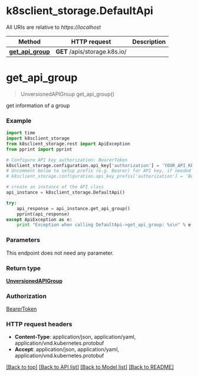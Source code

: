 # k8sclient_storage.DefaultApi

All URIs are relative to *https://localhost*

Method | HTTP request | Description
------------- | ------------- | -------------
[**get_api_group**](DefaultApi.md#get_api_group) | **GET** /apis/storage.k8s.io/ | 


# **get_api_group**
> UnversionedAPIGroup get_api_group()



get information of a group

### Example 
```python
import time
import k8sclient_storage
from k8sclient_storage.rest import ApiException
from pprint import pprint

# Configure API key authorization: BearerToken
k8sclient_storage.configuration.api_key['authorization'] = 'YOUR_API_KEY'
# Uncomment below to setup prefix (e.g. Bearer) for API key, if needed
# k8sclient_storage.configuration.api_key_prefix['authorization'] = 'Bearer'

# create an instance of the API class
api_instance = k8sclient_storage.DefaultApi()

try: 
    api_response = api_instance.get_api_group()
    pprint(api_response)
except ApiException as e:
    print "Exception when calling DefaultApi->get_api_group: %s\n" % e
```

### Parameters
This endpoint does not need any parameter.

### Return type

[**UnversionedAPIGroup**](UnversionedAPIGroup.md)

### Authorization

[BearerToken](../README.md#BearerToken)

### HTTP request headers

 - **Content-Type**: application/json, application/yaml, application/vnd.kubernetes.protobuf
 - **Accept**: application/json, application/yaml, application/vnd.kubernetes.protobuf

[[Back to top]](#) [[Back to API list]](../README.md#documentation-for-api-endpoints) [[Back to Model list]](../README.md#documentation-for-models) [[Back to README]](../README.md)


